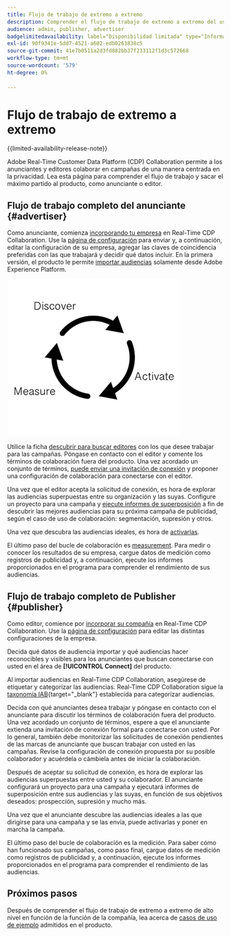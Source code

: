 ```yaml
---
title: Flujo de trabajo de extremo a extremo
description: Comprender el flujo de trabajo de extremo a extremo del uso de Real-Time CDP Collaboration como anunciante o editor
audience: admin, publisher, advertiser
badgelimitedavailability: label="Disponibilidad limitada" type="Informative" url="https://helpx.adobe.com/es/legal/product-descriptions/real-time-customer-data-platform-collaboration.html newtab=true"
exl-id: 90f9341e-5dd7-4521-a602-edb0263838c5
source-git-commit: 41e7b0511a2d3fd882bb37f233112f1d3c572668
workflow-type: tm+mt
source-wordcount: '579'
ht-degree: 0%

---
```


# Flujo de trabajo de extremo a extremo

{{limited-availability-release-note}}

Adobe Real-Time Customer Data Platform (CDP) Collaboration permite a los anunciantes y editores colaborar en campañas de una manera centrada en la privacidad. Lea esta página para comprender el flujo de trabajo y sacar el máximo partido al producto, como anunciante o editor.

## Flujo de trabajo completo del anunciante {#advertiser}

Como anunciante, comienza [incorporando tu empresa](/help/guide/setup/onboard-account.md) en Real-Time CDP Collaboration. Use la [página de configuración](/help/guide/setup/setup-overview.md) para enviar y, a continuación, editar la configuración de su empresa, agregar las claves de coincidencia preferidas con las que trabajará y decidir qué datos incluir. En la primera versión, el producto le permite [importar audiencias](/help/guide/setup/onboard-audiences.md) solamente desde Adobe Experience Platform.

![Detectar, activar y medir anunciantes.](/help/assets/end-to-end-workflow/discover-activate-measure.png)

Utilice la ficha [descubrir para buscar editores](/help/guide/connect/discover-publishers.md) con los que desee trabajar para las campañas. Póngase en contacto con el editor y comente los términos de colaboración fuera del producto. Una vez acordado un conjunto de términos, [puede enviar una invitación de conexión](/help/guide/connect/establishing-connections.md) y proponer una configuración de colaboración para conectarse con el editor.

Una vez que el editor acepta la solicitud de conexión, es hora de explorar las audiencias superpuestas entre su organización y las suyas. Configure un proyecto para una campaña y [ejecute informes de superposición](/help/guide/collaborate/discover.md) a fin de descubrir las mejores audiencias para su próxima campaña de publicidad, según el caso de uso de colaboración: segmentación, supresión y otros.

Una vez que descubra las audiencias ideales, es hora de [activarlas](/help/guide/collaborate/activate.md).

El último paso del bucle de colaboración es [measurement](/help/guide/collaborate/measure.md). Para medir o conocer los resultados de su empresa, cargue datos de medición como registros de publicidad y, a continuación, ejecute los informes proporcionados en el programa para comprender el rendimiento de sus audiencias.

## Flujo de trabajo completo de Publisher {#publisher}

Como editor, comience por [incorporar su compañía](/help/guide/setup/onboard-account.md) en Real-Time CDP Collaboration. Use la [página de configuración](/help/guide/setup/setup-overview.md) para editar las distintas configuraciones de la empresa.

Decida qué datos de audiencia importar y qué audiencias hacer reconocibles y visibles para los anunciantes que buscan conectarse con usted en el área de **[!UICONTROL Connect]** del producto.

Al importar audiencias en Real-Time CDP Collaboration, asegúrese de etiquetar y categorizar las audiencias. Real-Time CDP Collaboration sigue la [taxonomía IAB](https://www.iab.com/guidelines/content-taxonomy/){target="_blank"} establecida para categorizar audiencias.

Decida con qué anunciantes desea trabajar y póngase en contacto con el anunciante para discutir los términos de colaboración fuera del producto. Una vez acordado un conjunto de términos, espere a que el anunciante extienda una invitación de conexión formal para conectarse con usted. Por lo general, también debe monitorizar las solicitudes de conexión pendientes de las marcas de anunciante que buscan trabajar con usted en las campañas. Revise la configuración de conexión propuesta por su posible colaborador y acuérdela o cámbiela antes de iniciar la colaboración.

Después de aceptar su solicitud de conexión, es hora de explorar las audiencias superpuestas entre usted y su colaborador. El anunciante configurará un proyecto para una campaña y ejecutará informes de superposición entre sus audiencias y las suyas, en función de sus objetivos deseados: prospección, supresión y mucho más.

Una vez que el anunciante descubre las audiencias ideales a las que dirigirse para una campaña y se las envía, puede activarlas y poner en marcha la campaña.

El último paso del bucle de colaboración es la medición. Para saber cómo han funcionado sus campañas, como paso final, cargue datos de medición como registros de publicidad y, a continuación, ejecute los informes proporcionados en el programa para comprender el rendimiento de las audiencias.

## Próximos pasos

Después de comprender el flujo de trabajo de extremo a extremo de alto nivel en función de la función de la compañía, lea acerca de [casos de uso de ejemplo](/help/guide/overview/use-cases.md) admitidos en el producto.
